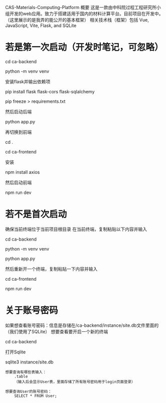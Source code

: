 CAS-Materials-Computing-Platform
概要
这是一款由中科院过程工程研究所小组开发的web应用。致力于搭建适用于国内的材料计算平台。目前项目在开发中。（这里展示的是我弄的能公开的基本框架）
相关技术栈（框架）包括 Vue, JavaScript, Vite, Flask, and SQLite

# 若是第一次启动（开发时笔记，可忽略）
cd ca-backend

python -m venv venv

安装flask并输出依赖项

pip install flask flask-cors flask-sqlalchemy

pip freeze > requirements.txt

然后启动后端

python app.py


再切换到前端

cd .

cd ca-frontend

安装

npm install axios

然后启动前端

npm run dev

# 若不是首次启动

确保当前终端位于当前项目根目录
在当前终端，复制粘贴以下内容并输入


cd ca-backend

python -m venv venv

python app.py

然后重新开一个终端，复制粘贴一下内容并输入


cd ca-frontend

npm run dev


# 关于账号密码
如果想查看账号密码：信息是存储在/ca-backend/instance/site.db文件里面的（我们使用了SQLite）
想要查看要开启一个新的终端


cd ca-backend


打开Sqlite

sqlite3 instance/site.db  
	
	想要查询有哪些表输入：
		.table
		（输入后会显示User表，里面存储了所有账号密码用于login页面登录）
	
	想要查询User的账号密码：
		SELECT * FROM User;
